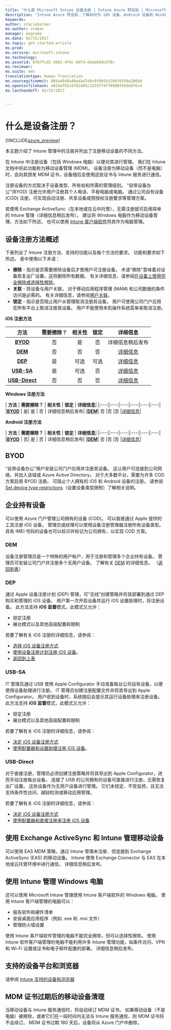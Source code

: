 ```yaml
---
title: "什么是 Microsoft Intune 设备注册 | Intune Azure 预览版 | Microsoft Docs"
description: "Intune Azure 预览版：了解如何为 iOS 设备、Android 设备和 Windows 设备注册。"
keywords: 
author: staciebarker
ms.author: stabar
manager: angrobe
ms.date: 02/15/2017
ms.topic: get-started-article
ms.prod: 
ms.service: microsoft-intune
ms.technology: 
ms.assetid: 6f67fcd2-5682-4f9c-8d74-d4ab69dc978c
ms.reviewer: 
ms.suite: ems
translationtype: Human Translation
ms.sourcegitcommit: 08dad848a48adad7d9c6f0b5b3286f6550a266bd
ms.openlocfilehash: a92daf02c6fb2405c1255ff4ff8988f669dd76ce
ms.lasthandoff: 02/15/2017


---
```


# <a name="what-is-device-enrollment"></a>什么是设备注册？
[!INCLUDE[azure_preview](../includes/azure_preview.md)]

本主题介绍了 Intune 管理中的注册并列出了注册移动设备的不同方法。

在 Intune 中注册设备（包括 Windows 电脑）以便对其进行管理。 我们在 Intune 文档中将此功能称为移动设备管理 (MDM)。 设备注册为移动设备（而不是电脑）时，会向其颁发 MDM 证书，设备随后会使用这些证书与 Intune 服务进行通信。 

注册设备的方式取决于设备类型、所有权和所需的管理级别。 “自带设备办公”(BYOD) 注册允许用户注册其个人电话、平板电脑或电脑。 通过公司自有设备 (COD) 注册，可实现自动注册、共享设备或预授权注册要求等管理方案。

若使用 Exchange ActiveSync（在本地或在云中托管），无需注册就可启用简单的 Intune 管理（详细信息稍后发布）。 建议将 Windows 电脑作为移动设备管理，方法如下所述。 也可以使用 [Intune 客户端软件](https://docs.microsoft.com/intune/deploy-use/manage-windows-pcs-with-microsoft-intune)将其作为电脑管理。


## <a name="overview-of-device-enrollment-methods"></a>设备注册方法概述

下表列出了 Intune 注册方法、支持的功能以及每个方法的要求。 功能和要求如下所述。 表中使用以下术语：

- **擦除** - 指示是否需要擦除设备后才使用户可注册设备。 术语“擦除”意味着对设备恢复出厂设置，这将删除所有数据。 有关详细信息，请参阅[在设备上使用完全擦除或选择性擦除](/intune-azure/manage-devices/use-full-or-selective-wipe-on-devices-using-microsoft-intune)。
- **关联** - 将设备与用户关联。 对于移动应用程序管理 (MAM) 和公司数据的条件访问是必需的。 有关详细信息，请参阅[用户关联](enroll-ios-devices-using-device-enrollment-program.md)。
- **锁定** - 指示是否阻止用户从管理取消注册其设备。 用户可使用公司门户应用在所有平台上取消注册其设备。 用户不能使用本机操作系统菜单来取消注册。


**iOS 注册方法**

| **方法** |    **需要擦除？** |    **相关性**    |    **锁定** | **详细信息** |
|:---:|:---:|:---:|:---:|:---:|
|**[BYOD](#byod)** | 否|    是 |    否 | 详细信息稍后发布|
|**[DEM](#dem)**|    否 |否 |否    | [详细信息](enroll-ios-devices-using-device-enrollment-program.md)|
|**[DEP](#dep)**|    是 |    可选 |    可选|[详细信息](enroll-ios-devices-using-device-enrollment-program.md)|
|**[USB-SA](#usb-sa)**|    是 |    可选 |    否| [详细信息](enroll-ios-devices-with-apple-configurator-and-setup-assistant.md)|
|**[USB-Direct](#usb-direct)**|    否 |    否    | 否|[详细信息](enroll-ios-devices-with-apple-configurator-and-direct-enrollment.md)|



**Windows 注册方法**

| **方法** |    **需要擦除？** |    **相关性**    |    **锁定** | **详细信息**|
|:---:|:---:|:---:|:---:|:---:|:---:|
|**[BYOD](#byod)** | 是|    是 |    否 | 详细信息稍后发布|
|**[DEM](#dem)**|    否 |否 |否    |[详细信息](enroll-devices-using-device-enrollment-manager.md)|

**Android 注册方法**

| **方法** |    **需要擦除？** |    **相关性**    |    **锁定** | **详细信息**|
|:---:|:---:|:---:|:---:|:---:|:---:|
|**[BYOD](#byod)** | 否|    是 |    否 | 详细信息稍后发布|
|**[DEM](#dem)**|    否 |否 |否    |[详细信息](enroll-ios-devices-using-device-enrollment-program.md)|


## <a name="byod"></a>BYOD
“自带设备办公”用户安装公司门户应用并注册其设备。 这让用户可连接到公司网络，并加入该域或 Azure Active Directory。 对于大多数平台，需要为许多 COD 方案启用 BYOD 注册。 可阻止个人拥有的 iOS 和 Android 设备的注册。 请参阅 [Set device type restrictions](https://docs.microsoft.com/intune-azure/enroll-devices/set-enrollment-restrictions#set-device-type-restrictions)（设置设备类型限制）了解相关说明。

## <a name="corporate-owned-devices"></a>企业持有设备
可以使用 Azure 门户管理公司拥有的设备 (COD)。 可以直接通过 Apple 提供的工具注册 iOS 设备。 管理员或经理可以使用设备注册管理器注册所有设备类型。 具有 IMEI 号码的设备也可以标识并标记为公司拥有，以实现 COD 方案。

### <a name="dem"></a>DEM
设备注册管理员是一个特殊的用户帐户，用于注册和管理多个企业持有设备。 管理员可安装公司门户并注册多个无用户设备。 了解有关 [DEM](enroll-devices-using-device-enrollment-manager.md) 的详细信息。 （[返回到表](#overview-of-device-enrollment-methods)）

### <a name="dep"></a>DEP
通过 Apple 设备注册计划 (DEP) 管理，可“无线”创建策略并将其部署到通过 DEP 购买和管理的 iOS 设备。 用户第一次开启设备并运行 iOS 设置助理时，将注册设备。 此方法支持 **iOS 监督**模式，此模式又允许：

  -    锁定注册
  -    展台模式以及其他高级配置和限制

若要了解有关 iOS 注册的详细信息，请参阅：

- [选择 iOS 设备注册方式](choose-ios-enrollment-method.md)
- [使用设备注册计划注册 iOS 设备](enroll-ios-devices-using-device-enrollment-program.md)。 
- [返回到上表](#overview-of-device-enrollment-methods)

### <a name="usb-sa"></a>USB-SA
IT 管理员通过 USB 使用 Apple Configurator 手动准备每台公司自有设备，以便使用设备助理进行注册。 IT 管理员创建注册配置文件并将其导出到 Apple Configurator。 用户收到设备时，系统随后会提示其运行设备助理来注册设备。 此方法支持 **iOS 监督**模式，此模式又允许：
  -    锁定注册
  -    展台模式以及其他高级配置和限制

若要了解有关 iOS 注册的详细信息，请参阅：

- [决定 iOS 设备注册方式](choose-ios-enrollment-method.md)
- [使用配置器和设置助理注册 iOS 设备](enroll-ios-devices-with-apple-configurator-and-setup-assistant.md)。 

### <a name="usb-direct"></a>USB-Direct
对于直接注册，管理员必须创建注册策略并将其导出到 Apple Configurator，进而手动注册每台设备。 连接了 USB 的公司拥有的设备可直接进行注册，无需恢复出厂设置。 这些设备作为无用户设备进行管理。 它们未锁定、不受监控，且无法支持条件性访问、越狱检测或移动应用管理。 

若要了解有关 iOS 注册的详细信息，请参阅：

- [决定 iOS 设备注册方式](choose-ios-enrollment-method.md)
- [使用配置器和直接注册来注册 iOS 设备](enroll-ios-devices-with-apple-configurator-and-direct-enrollment.md)

## <a name="mobile-device-management-with-exchange-activesync-and-intune"></a>使用 Exchange ActiveSync 和 Intune 管理移动设备
可以使用 EAS MDM 策略，通过 Intune 管理未注册、但连接到 Exchange ActiveSync (EAS) 的移动设备。 Intune 使用 Exchange Connector 与 EAS 在本地或云托管环境中进行通信。 详细信息稍后发布。


## <a name="windows-pc-management-with-intune"></a>使用 Intune 管理 Windows 电脑  
还可以使用 Microsoft Intune 管理使用 Intune 客户端软件的 Windows 电脑。 使用 Intune 客户端管理的电脑可以：

 - 报告软件和硬件清单
 - 安装桌面应用程序（例如 .exe 和 .msi 文件）
 - 管理防火墙设置

使用 Intune 客户端软件管理的电脑不能完全擦除，但可以选择性擦除。 使用 Intune 软件客户端管理的电脑不能利用许多 Intune 管理功能，如条件访问、VPN 和 Wi-Fi 设置或证书和电子邮件配置的部署。 详细信息稍后发布。

## <a name="supported-device-platforms-and-browsers"></a>支持的设备平台和浏览器

请参阅 [Intune 支持的设备和浏览器](https://docs.microsoft.com/intune/get-started/supported-mobile-devices-and-computers)

## <a name="mobile-device-cleanup-after-mdm-certificate-expiration"></a>MDM 证书过期后的移动设备清理

当移动设备与 Intune 服务通信时，将自动续订 MDM 证书。 如果移动设备（不是电脑）被擦除，或者它们在一段时间内无法与 Intune 服务通信，则 MDM 证书将不会续订。 MDM 证书过期 180 天后，设备将从 Azure 门户中删除。

